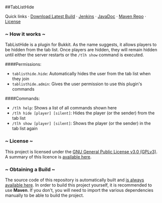 ##TabListHide 

Quick links · [Download Latest Build](https://ci.pgmann.cf/job/TabListHide/lastSuccessfulBuild/artifact/target/TabListHide-1.1-SNAPSHOT.jar) · [Jenkins](https://ci.pgmann.cf/job/TabListHide/) · [JavaDoc](https://ci.pgmann.cf/job/TabListHide/javadoc) · [Maven Repo](https://mvn.pgmann.cf/) · [License](https://www.gnu.org/licenses/gpl-3.0.en.html)

### ~ How it works ~

TabListHide is a plugin for Bukkit. As the name suggests, it allows players to be hidden from the tab list.
Once players are hidden, they will remain hidden until either the server restarts or the `/tlh show` command is executed.

####Permissions:
- `tablisthide.hide`: Automatically hides the user from the tab list when they join
- `tablisthide.admin`: Gives the user permission to use this plugin's commands

####Commands:
- `/tlh help`: Shows a list of all commands shown here
- `/tlh hide [player] [silent]`: Hides the player (or the sender) from the tab list
- `/tlh show [player] [silent]`: Shows the player (or the sender) in the tab list again

### ~ License ~

This project is licensed under the [GNU General Public License v3.0 (GPLv3)](https://www.gnu.org/licenses/gpl-3.0.en.html). A summary of this licence is [available here](https://www.tldrlegal.com/l/gpl-3.0).

### ~ Obtaining a Build ~

The source code of this repository is automatically built and [is always available here](https://ci.pgmann.cf/job/TabListHide/).
In order to build this project yourself, it is recommended to use **Maven**.
If you don't, you will need to import the various dependencies manually to be able to build the project.
